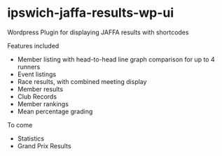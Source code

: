 # ipswich-jaffa-results-wp-ui
Wordpress Plugin for displaying JAFFA results with shortcodes

Features included
  * Member listing with head-to-head line graph comparison for up to 4 runners
  * Event listings
  * Race results, with combined meeting display
  * Member results
  * Club Records
  * Member rankings
  * Mean percentage grading
  
To come
  * Statistics
  * Grand Prix Results
